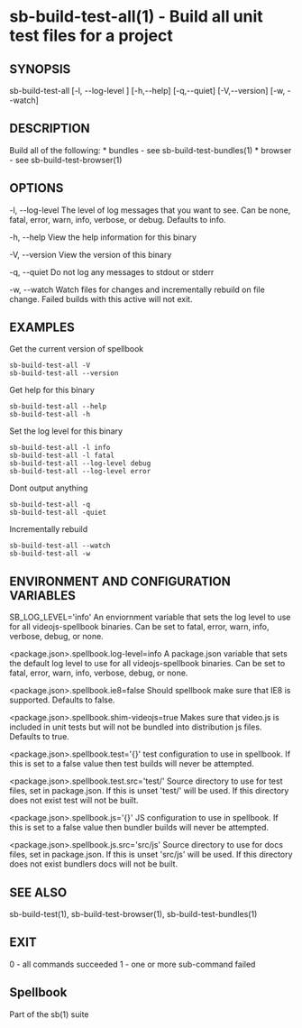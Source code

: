 # sb-build-test-all(1) - Build all unit test files for a project

## SYNOPSIS

  sb-build-test-all [-l, --log-level <level>] [-h,--help] [-q,--quiet] [-V,--version]
                    [-w, --watch]

## DESCRIPTION

  Build all of the following:
    * bundles - see sb-build-test-bundles(1)
    * browser - see sb-build-test-browser(1)

## OPTIONS

  -l, --log-level <level>
    The level of log messages that you want to see. Can be none, fatal, error,
    warn, info, verbose, or debug. Defaults to info.

  -h, --help
    View the help information for this binary

  -V, --version
    View the version of this binary

  -q, --quiet
    Do not log any messages to stdout or stderr

  -w, --watch
    Watch files for changes and incrementally rebuild on file change.
    Failed builds with this active will not exit.

## EXAMPLES

  Get the current version of spellbook

    sb-build-test-all -V
    sb-build-test-all --version

  Get help for this binary

    sb-build-test-all --help
    sb-build-test-all -h

  Set the log level for this binary

    sb-build-test-all -l info
    sb-build-test-all -l fatal
    sb-build-test-all --log-level debug
    sb-build-test-all --log-level error

  Dont output anything

    sb-build-test-all -q
    sb-build-test-all -quiet

  Incrementally rebuild

    sb-build-test-all --watch
    sb-build-test-all -w

## ENVIRONMENT AND CONFIGURATION VARIABLES

  SB_LOG_LEVEL='info'
    An enviornment variable that sets the log level to use for all videojs-spellbook
    binaries. Can be set to fatal, error, warn, info, verbose, debug, or none.

  <package.json>.spellbook.log-level=info
    A package.json variable that sets the default log level to use for all videojs-spellbook
    binaries. Can be set to fatal, error, warn, info, verbose, debug, or none.

  <package.json>.spellbook.ie8=false
    Should spellbook make sure that IE8 is supported. Defaults to false.

  <package.json>.spellbook.shim-videojs=true
    Makes sure that video.js is included in unit tests but will not be bundled into
    distribution js files. Defaults to true.

  <package.json>.spellbook.test='{}'
    test configuration to use in spellbook. If this is set to a false value then test
    builds will never be attempted.

  <package.json>.spellbook.test.src='test/'
    Source directory to use for test files, set in package.json. If this is unset
    'test/' will be used. If this directory does not exist test will not be built.

  <package.json>.spellbook.js='{}'
    JS configuration to use in spellbook. If this is set to a false value
    then bundler builds will never be attempted.

  <package.json>.spellbook.js.src='src/js'
    Source directory to use for docs files, set in package.json. If this is unset
    'src/js' will be used. If this directory does not exist bundlers docs will not be built.

## SEE ALSO

  sb-build-test(1), sb-build-test-browser(1), sb-build-test-bundles(1)

## EXIT

  0 - all commands succeeded
  1 - one or more sub-command failed

## Spellbook

  Part of the sb(1) suite
